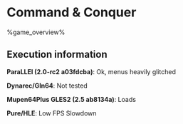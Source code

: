 # Command & Conquer 

%game_overview%

## Execution information

**ParaLLEl (2.0-rc2 a03fdcba)**: Ok, menus heavily glitched

**Dynarec/Gln64**: Not tested

**Mupen64Plus GLES2 (2.5 ab8134a)**: Loads

**Pure/HLE**: Low FPS Slowdown